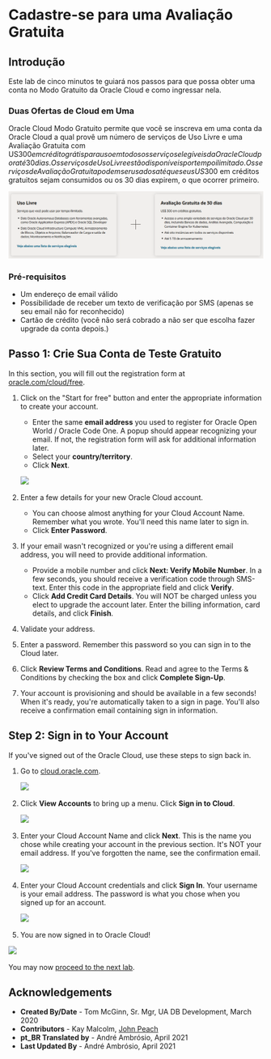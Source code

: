 # Cadastre-se para uma Avaliação Gratuita

## Introdução

Este lab de cinco minutos te guiará nos passos para que possa obter uma conta no Modo Gratuito da Oracle Cloud e como ingressar nela.

### Duas Ofertas de Cloud em Uma

Oracle Cloud Modo Gratuito permite que você se inscreva em uma conta da Oracle Cloud a qual provê um número de serviços de Uso Livre e uma Avaliação Gratuita com US$300 em crédito grátis para uso em todos os serviços elegíveis da Oracle Cloud por até 30 dias. Os serviços de Uso Livre estão disponíveis por tempo ilimitado. Os serviços de Avaliação Gratuita podem ser usados até que seus US$300 em créditos gratuitos sejam consumidos ou os 30 dias expirem, o que ocorrer primeiro.

![](images/pt_BR-freetrial.png " ")

### Pré-requisitos

* Um endereço de email válido
* Possibilidade de receber um texto de verificação por SMS (apenas se seu email não for reconhecido)
* Cartão de crédito (você não será cobrado a não ser que escolha fazer upgrade da conta depois.)

## **Passo 1:** Crie Sua Conta de Teste Gratuito

In this section, you will fill out the registration form at [oracle.com/cloud/free](https://myservices.us.oraclecloud.com/mycloud/signup?language=en).

1.  Click on the "Start for free" button and enter the appropriate information to create your account.
    * Enter the same **email address** you used to register for Oracle Open World / Oracle Code One. A popup should appear recognizing your email. If not, the registration form will ask for additional information later.
    * Select your **country/territory**.
    * Click **Next**.

    ![](images/signup-for-freetier.png " ")

2.  Enter a few details for your new Oracle Cloud account.
    * You can choose almost anything for your Cloud Account Name. Remember what you wrote. You'll need this name later to sign in.
    * Click **Enter Password**.

3.  If your email wasn't recognized or you're using a different email address, you will need to provide additional information.
    * Provide a mobile number and click **Next: Verify Mobile Number**. In a few seconds, you should receive a verification code through SMS-text. Enter this code in the appropriate field and click **Verify**.
    * Click **Add Credit Card Details**. You will NOT be charged unless you elect to upgrade the account later. Enter the billing information, card details, and click **Finish**.

4. Validate your address.

5. Enter a password. Remember this password so you can sign in to the Cloud later.

6. Click **Review Terms and Conditions**. Read and agree to the Terms & Conditions by checking the box and click **Complete Sign-Up**.

7. Your account is provisioning and should be available in a few seconds! When it's ready, you're automatically taken to a sign in page. You'll also receive a confirmation email containing sign in information.

## **Step 2:** Sign in to Your Account

If you've signed out of the Oracle Cloud, use these steps to sign back in.

1. Go to [cloud.oracle.com](https://cloud.oracle.com).

    ![](images/cloud-oracle.png " ")

2. Click **View Accounts** to bring up a menu.  Click **Sign in to Cloud**.

    ![](images/signin-to-cloud.png " ")

4. Enter your Cloud Account Name and click **Next**. This is the name you chose while creating your account in the previous section. It's NOT your email address. If you've forgotten the name, see the confirmation email.

    ![](images/cloud-login-tenant.png " ")

5. Enter your Cloud Account credentials and click **Sign In**. Your username is your email address. The password is what you chose when you signed up for an account.

    ![](images/username.png " ")

6. You are now signed in to Oracle Cloud!

  ![](images/oci-console-home-page.png " ")

You may now [proceed to the next lab](#next).

## Acknowledgements

- **Created By/Date** - Tom McGinn, Sr. Mgr, UA DB Development, March 2020
- **Contributors** - Kay Malcolm, [John Peach](https://www.linkedin.com/in/jpeach/)
- **pt_BR Translated by** - André Ambrósio, April 2021
- **Last Updated By** - André Ambrósio, April 2021

